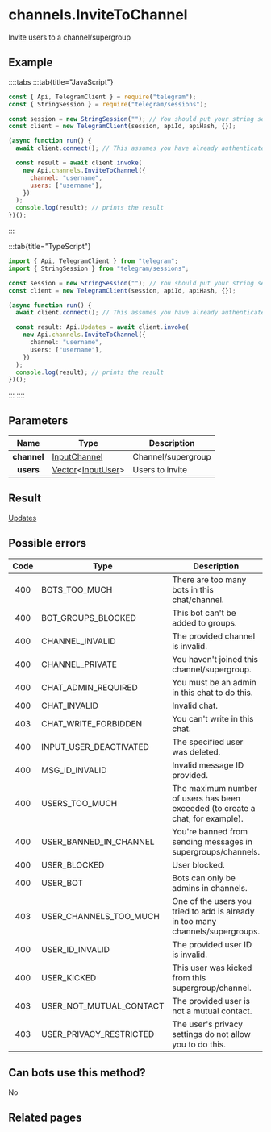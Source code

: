 # channels.InviteToChannel

Invite users to a channel/supergroup

## Example

::::tabs
:::tab{title="JavaScript"}

```js
const { Api, TelegramClient } = require("telegram");
const { StringSession } = require("telegram/sessions");

const session = new StringSession(""); // You should put your string session here
const client = new TelegramClient(session, apiId, apiHash, {});

(async function run() {
  await client.connect(); // This assumes you have already authenticated with .start()

  const result = await client.invoke(
    new Api.channels.InviteToChannel({
      channel: "username",
      users: ["username"],
    })
  );
  console.log(result); // prints the result
})();
```

:::

:::tab{title="TypeScript"}

```ts
import { Api, TelegramClient } from "telegram";
import { StringSession } from "telegram/sessions";

const session = new StringSession(""); // You should put your string session here
const client = new TelegramClient(session, apiId, apiHash, {});

(async function run() {
  await client.connect(); // This assumes you have already authenticated with .start()

  const result: Api.Updates = await client.invoke(
    new Api.channels.InviteToChannel({
      channel: "username",
      users: ["username"],
    })
  );
  console.log(result); // prints the result
})();
```

:::
::::

## Parameters

|    Name     | Type                                                                                                       | Description        |
| :---------: | ---------------------------------------------------------------------------------------------------------- | ------------------ |
| **channel** | [InputChannel](https://core.telegram.org/type/InputChannel)                                                | Channel/supergroup |
|  **users**  | [Vector](https://core.telegram.org/type/Vector%20t)<[InputUser](https://core.telegram.org/type/InputUser)> | Users to invite    |

## Result

[Updates](https://core.telegram.org/type/Updates)

## Possible errors

| Code | Type                    | Description                                                                    |
| :--: | ----------------------- | ------------------------------------------------------------------------------ |
| 400  | BOTS_TOO_MUCH           | There are too many bots in this chat/channel.                                  |
| 400  | BOT_GROUPS_BLOCKED      | This bot can't be added to groups.                                             |
| 400  | CHANNEL_INVALID         | The provided channel is invalid.                                               |
| 400  | CHANNEL_PRIVATE         | You haven't joined this channel/supergroup.                                    |
| 400  | CHAT_ADMIN_REQUIRED     | You must be an admin in this chat to do this.                                  |
| 400  | CHAT_INVALID            | Invalid chat.                                                                  |
| 403  | CHAT_WRITE_FORBIDDEN    | You can't write in this chat.                                                  |
| 400  | INPUT_USER_DEACTIVATED  | The specified user was deleted.                                                |
| 400  | MSG_ID_INVALID          | Invalid message ID provided.                                                   |
| 400  | USERS_TOO_MUCH          | The maximum number of users has been exceeded (to create a chat, for example). |
| 400  | USER_BANNED_IN_CHANNEL  | You're banned from sending messages in supergroups/channels.                   |
| 400  | USER_BLOCKED            | User blocked.                                                                  |
| 400  | USER_BOT                | Bots can only be admins in channels.                                           |
| 403  | USER_CHANNELS_TOO_MUCH  | One of the users you tried to add is already in too many channels/supergroups. |
| 400  | USER_ID_INVALID         | The provided user ID is invalid.                                               |
| 400  | USER_KICKED             | This user was kicked from this supergroup/channel.                             |
| 403  | USER_NOT_MUTUAL_CONTACT | The provided user is not a mutual contact.                                     |
| 403  | USER_PRIVACY_RESTRICTED | The user's privacy settings do not allow you to do this.                       |

## Can bots use this method?

No

## Related pages
